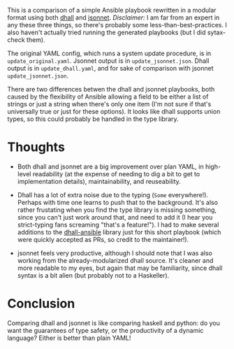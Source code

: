 This is a comparison of a simple Ansible playbook rewritten in a modular format
using both [dhall](https://dhall-lang.org) and [jsonnet](https://jsonnet.org).
*Disclaimer:* I am far from an expert in any these three things, so there's
probably some less-than-best-practices. I also haven't actually tried running
the generated playbooks (but I did sytax-check them).

The original YAML config, which runs a system update procedure, is in
`update_original.yaml`. Jsonnet output is in `update_jsonnet.json`. Dhall output
is in `update_dhall.yaml`, and for sake of comparison with jsonnet
`update_jsonnet.json`.

There are two differences betwen the dhall and jsonnet playbooks, both caused by
the flexibility of Ansible allowing a field to be either a list of strings or
just a string when there's only one item (I'm not sure if that's universally
true or just for these options). It looks like dhall supports union types, so
this could probably be handled in the type library.

# Thoughts

* Both dhall and jsonnet are a big improvement over plan YAML, in high-level
  readability (at the expense of needing to dig a bit to get to implementation
  details), maintainability, and reuseability.
  
* Dhall has a lot of extra noise due to the typing (`Some` everywhere!). Perhaps
  with time one learns to push that to the background. It's also rather
  frustating when you find the type library is missing something, since you
  can't just work around that, and need to add it (I hear you strict-typing fans
  screaming "that's a feature!"). I had to make several additions to the
  [dhall-ansible](https://github.com/softwarefactory-project/dhall-ansible)
  library just for this short playbook (which were quickly accepted as PRs, so
  credit to the maintainer!).
  
* jsonnet feels very productive, although I should note that I was also working
  from the already-modularized dhall source. It's cleaner and more readable to
  my eyes, but again that may be familiarity, since dhall syntax is a bit alien
  (but probably not to a Haskeller).
  
# Conclusion

Comparing dhall and jsonnet is like comparing haskell and python: do you want
the guarantees of type safety, or the productivity of a dynamic language? Either
is better than plain YAML!

